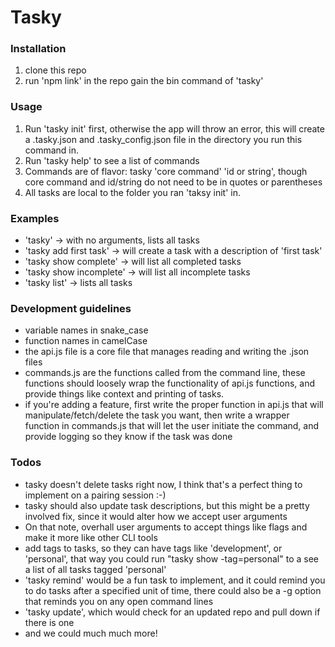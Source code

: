 # Tasky

### Installation
1. clone this repo
2. run 'npm link' in the repo gain the bin command of 'tasky'

### Usage
1. Run 'tasky init' first, otherwise the app will throw an error, this will create a .tasky.json and .tasky_config.json file in the directory you run this command in.
2. Run 'tasky help' to see a list of commands
3. Commands are of flavor: tasky 'core command' 'id or string', though core command and id/string do not need to be in quotes or parentheses
4. All tasks are local to the folder you ran 'taksy init' in.

### Examples
- 'tasky' -> with no arguments, lists all tasks
- 'tasky add first task' -> will create a task with a description of 'first task'
- 'tasky show complete' -> will list all completed tasks
- 'tasky show incomplete' -> will list all incomplete tasks
- 'tasky list' -> lists all tasks

### Development guidelines
- variable names in snake_case
- function names in camelCase
- the api.js file is a core file that manages reading and writing the .json files
- commands.js are the functions called from the command line, these functions should loosely wrap the functionality of api.js functions, and provide things like context and printing of tasks. 
- if you're adding a feature, first write the proper function in api.js that will manipulate/fetch/delete the task you want, then write a wrapper function in commands.js that will let the user initiate the command, and provide logging so they know if the task was done

### Todos
- tasky doesn't delete tasks right now, I think that's a perfect thing to implement on a pairing session :-)
- tasky should also update task descriptions, but this might be a pretty involved fix, since it would alter how we accept user arguments
- On that note, overhall user arguments to accept things like flags and make it more like other CLI tools
- add tags to tasks, so they can have tags like 'development', or 'personal', that way you could run "tasky show -tag=personal" to a see a list of all tasks tagged 'personal'
- 'tasky remind' would be a fun task to implement, and it could remind you to do tasks after a specified unit of time, there could also be a -g option that reminds you on any open command lines
- 'tasky update', which would check for an updated repo and pull down if there is one
- and we could much much more!